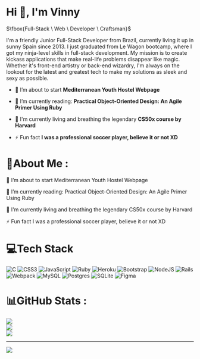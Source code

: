 <h1 align="left">Hi 👋, I'm Vinny</h1>

$\fbox{Full-Stack \ Web \ Developer \ Craftsman}$

<p align="left">I'm a friendly Junior Full-Stack Developer from Brazil, currently living it up in sunny Spain since 2013. I just graduated from Le Wagon bootcamp, where I got my ninja-level skills in full-stack development. My mission is to create kickass applications that make real-life problems disappear like magic. Whether it's front-end artistry or back-end wizardry, I'm always on the lookout for the latest and greatest tech to make my solutions as sleek and sexy as possible.</p>

- 🔭 I’m about to start **Mediterranean Youth Hostel Webpage**

- 🌱 I’m currently reading: **Practical Object-Oriented Design: An Agile Primer Using Ruby**

- 🦾 I'm currently living and breathing the legendary **CS50x course by Harvard**

- ⚡ Fun fact **I was a professional soccer player, believe it or not XD**

# 💫About Me :
🔭 I’m about to start Mediterranean Youth Hostel Webpage

🌱 I’m currently reading: Practical Object-Oriented Design: An Agile Primer Using Ruby

🦾 I'm currently living and breathing the legendary CS50x course by Harvard

⚡ Fun fact I was a professional soccer player, believe it or not XD

# 💻Tech Stack
![C](https://img.shields.io/badge/c-%2300599C.svg?style=for-the-badge&logo=c&logoColor=white) ![CSS3](https://img.shields.io/badge/css3-%231572B6.svg?style=for-the-badge&logo=css3&logoColor=white) ![JavaScript](https://img.shields.io/badge/javascript-%23323330.svg?style=for-the-badge&logo=javascript&logoColor=%23F7DF1E) ![Ruby](https://img.shields.io/badge/ruby-%23CC342D.svg?style=for-the-badge&logo=ruby&logoColor=white) ![Heroku](https://img.shields.io/badge/heroku-%23430098.svg?style=for-the-badge&logo=heroku&logoColor=white) ![Bootstrap](https://img.shields.io/badge/bootstrap-%23563D7C.svg?style=for-the-badge&logo=bootstrap&logoColor=white) ![NodeJS](https://img.shields.io/badge/node.js-6DA55F?style=for-the-badge&logo=node.js&logoColor=white) ![Rails](https://img.shields.io/badge/rails-%23CC0000.svg?style=for-the-badge&logo=ruby-on-rails&logoColor=white) ![Webpack](https://img.shields.io/badge/webpack-%238DD6F9.svg?style=for-the-badge&logo=webpack&logoColor=black) ![MySQL](https://img.shields.io/badge/mysql-%2300f.svg?style=for-the-badge&logo=mysql&logoColor=white) ![Postgres](https://img.shields.io/badge/postgres-%23316192.svg?style=for-the-badge&logo=postgresql&logoColor=white) ![SQLite](https://img.shields.io/badge/sqlite-%2307405e.svg?style=for-the-badge&logo=sqlite&logoColor=white) 	![Figma](https://img.shields.io/badge/figma-%23F24E1E.svg?style=for-the-badge&logo=figma&logoColor=white)
# 📊GitHub Stats :
![](https://github-readme-stats.vercel.app/api?username=ViniciusBatestin&theme=radical&hide_border=false&include_all_commits=false&count_private=false)<br/>
![](https://github-readme-streak-stats.herokuapp.com/?user=ViniciusBatestin&theme=radical&hide_border=false)<br/>
![](https://github-readme-stats.vercel.app/api/top-langs/?username=ViniciusBatestin&theme=radical&hide_border=false&include_all_commits=false&count_private=false&layout=compact)

---
[![](https://visitcount.itsvg.in/api?id=ViniciusBatestin&icon=0&color=0)](https://visitcount.itsvg.in)

